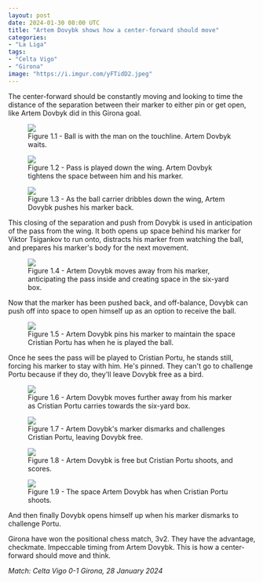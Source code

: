```yaml
---
layout: post
date: 2024-01-30 08:00 UTC
title: "Artem Dovybk shows how a center-forward should move"
categories:
- "La Liga"
tags:
- "Celta Vigo"
- "Girona"
image: "https://i.imgur.com/yFTidD2.jpeg"
---
```


The center-forward should be constantly moving and looking to time the distance of the separation between their marker to either pin or get open, like Artem Dovbyk did in this Girona goal.

<!---more--->

<figure>
    <img src="https://i.imgur.com/dplippV.jpeg">
    <figcaption>Figure 1.1 - Ball is with the man on the touchline. Artem Dovbyk waits.</figcaption>
</figure>

<figure>
    <img src="https://i.imgur.com/6LUoYIE.jpeg">
    <figcaption>Figure 1.2 - Pass is played down the wing. Artem Dovbyk tightens the space between him and his marker.</figcaption>
</figure>

<figure>
    <img src="https://i.imgur.com/xROkrfd.jpeg">
    <figcaption>Figure 1.3 - As the ball carrier dribbles down the wing, Artem Dovybk pushes his marker back.</figcaption>
</figure>

This closing of the separation and push from Dovybk is used in anticipation of the pass from the wing. It both opens up space behind his marker for Viktor Tsigankov to run onto, distracts his marker from watching the ball, and prepares his marker's body for the next movement.

<figure>
    <img src="https://i.imgur.com/2dmNuLg.jpeg">
    <figcaption>Figure 1.4 - Artem Dovybk moves away from his marker, anticipating the pass inside and creating space in the six-yard box.</figcaption>
</figure>

Now that the marker has been pushed back, and off-balance, Dovybk can push off into space to open himself up as an option to receive the ball.

<figure>
    <img src="https://i.imgur.com/3bAZpPr.jpeg">
    <figcaption>Figure 1.5 - Artem Dovybk pins his marker to maintain the space Cristian Portu has when he is played the ball.</figcaption>
</figure>

Once he sees the pass will be played to Cristian Portu, he stands still, forcing his marker to stay with him. He's pinned. They can't go to challenge Portu because if they do, they'll leave Dovybk free as a bird.

<figure>
    <img src="https://i.imgur.com/yFTidD2.jpeg">
    <figcaption>Figure 1.6 - Artem Dovybk moves further away from his marker as Cristian Portu carries towards the six-yard box.</figcaption>
</figure>

<figure>
    <img src="https://i.imgur.com/I9aAWLA.jpeg">
    <figcaption>Figure 1.7 - Artem Dovybk's marker dismarks and challenges Cristian Portu, leaving Dovybk free.</figcaption>
</figure>

<figure>
    <img src="https://i.imgur.com/IqaaImT.jpeg">
    <figcaption>Figure 1.8 - Artem Dovybk is free but Cristian Portu shoots, and scores.</figcaption>
</figure>

<figure>
    <img src="https://i.imgur.com/Y7fhwva.jpeg">
    <figcaption>Figure 1.9 - The space Artem Dovybk has when Cristian Portu shoots.</figcaption>
</figure>

And then finally Dovybk opens himself up when his marker dismarks to challenge Portu.

Girona have won the positional chess match, 3v2. They have the advantage, checkmate. Impeccable timing from Artem Dovybk. This is how a center-forward should move and think.

*Match: Celta Vigo 0-1 Girona, 28 January 2024*
